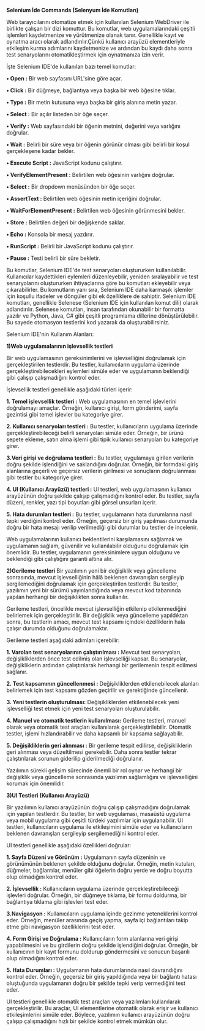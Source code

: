 **Selenium İde Commands (Selenyum İde Komutları)**

Web tarayıcılarını otomatize etmek için kullanılan Selenium WebDriver ile birlikte çalışan bir dizi komuttur. 
Bu komutlar, web uygulamalarındaki çeşitli işlemleri kaydetmenize ve yürütmenize olanak tanır. 
Genellikle kayıt ve oynatma aracı olarak adlandırılır.Çünkü kullanıcı arayüzü elementleriyle etkileşim kurma adımlarını kaydetmenize ve ardından bu kaydı daha sonra test
senaryolarını otomatikleştirmek için oynatmanıza izin verir.

İşte Selenium IDE'de kullanılan bazı temel komutlar:

**•	Open :** Bir web sayfasını URL'sine göre açar.

**•	Click :** Bir düğmeye, bağlantıya veya başka bir web öğesine tıklar.

**•	Type :** Bir metin kutusuna veya başka bir giriş alanına metin yazar.

**•	Select :** Bir açılır listeden bir öğe seçer.

**•	Verify :** Web sayfasındaki bir öğenin metnini, değerini veya varlığını doğrular.

**•	Wait :** Belirli bir süre veya bir öğenin görünür olması gibi belirli bir koşul gerçekleşene kadar bekler.

**•	Execute Script :** JavaScript kodunu çalıştırır.

**•	VerifyElementPresent :** Belirtilen web öğesinin varlığını doğrular.

**•	Select :** Bir dropdown menüsünden bir öğe seçer.

**•	AssertText :** Belirtilen web öğesinin metin içeriğini doğrular.

**•	WaitForElementPresent :** Belirtilen web öğesinin görünmesini bekler.

**•	Store :** Belirtilen değeri bir değişkende saklar.

**•	Echo :** Konsola bir mesaj yazdırır.

**•	RunScript :** Belirli bir JavaScript kodunu çalıştırır.

**•	Pause :** Testi belirli bir süre bekletir.

Bu komutlar, Selenium IDE'de test senaryoları oluştururken kullanılabilir. Kullanıcılar kaydettikleri eylemleri düzenleyebilir, yeniden sıralayabilir ve test senaryolarını
oluştururken ihtiyaçlarına göre bu komutları ekleyebilir veya çıkarabilirler.
Bu komutların yanı sıra, Selenium IDE daha karmaşık işlemler için koşullu ifadeler ve döngüler gibi ek özelliklere de sahiptir.
Selenium IDE komutları, genellikle Selenese (Selenium IDE için kullanılan komut dili) olarak adlandırılır. 
Selenese komutları, insan tarafından okunabilir bir formatta yazılır ve Python, Java, C# gibi çeşitli programlama dillerine dönüştürülebilir. 
Bu sayede otomasyon testlerini kod yazarak da oluşturabilirsiniz.

Selenium IDE'nin Kullanım Alanları:

**1)Web uygulamalarının işlevsellik testleri**

 Bir web uygulamasının gereksinimlerini ve işlevselliğini doğrulamak için gerçekleştirilen testlerdir. Bu testler, kullanıcıların uygulama üzerinde gerçekleştirebilecekleri eylemleri simüle eder ve uygulamanın beklendiği gibi çalışıp çalışmadığını kontrol eder.

İşlevsellik testleri genellikle aşağıdaki türleri içerir:

**1. Temel işlevsellik testleri :** Web uygulamasının en temel işlevlerini doğrulamayı amaçlar. Örneğin, kullanıcı girişi, form gönderimi, sayfa gezintisi gibi temel işlevler bu kategoriye girer.

**2. Kullanıcı senaryoları testleri :** Bu testler, kullanıcıların uygulama üzerinde gerçekleştirebileceği belirli senaryoları simüle eder.
   Örneğin, bir ürünü sepete ekleme, satın alma işlemi gibi tipik kullanıcı senaryoları bu kategoriye girer.

**3.Veri girişi ve doğrulama testleri :** Bu testler, uygulamaya girilen verilerin doğru şekilde işlendiğini ve saklandığını doğrular. 
  Örneğin, bir formdaki giriş alanlarına geçerli ve geçersiz verilerin girilmesi ve sonuçların doğrulanması gibi testler bu kategoriye girer.

**4. UI (Kullanıcı Arayüzü) testleri :** UI testleri, web uygulamasının kullanıcı arayüzünün doğru şekilde çalışıp çalışmadığını kontrol eder. Bu testler, sayfa düzeni, renkler, yazı tipi boyutları gibi görsel unsurları içerir.

**5. Hata durumları testleri :** Bu testler, uygulamanın hata durumlarına nasıl tepki verdiğini kontrol eder. Örneğin, geçersiz bir giriş yapılması durumunda doğru bir hata mesajı verilip verilmediği gibi durumlar bu testler de incelenir.

Web uygulamalarının kullanıcı beklentilerini karşılamasını sağlamak ve uygulamanın sağlam, güvenilir ve kullanılabilir olduğunu doğrulamak için önemlidir. 
Bu testler, uygulamanın gereksinimlere uygun olduğunu ve beklendiği gibi çalıştığını garanti altına alır.

**2)Gerileme testleri**
Bir yazılımın yeni bir değişiklik veya güncelleme sonrasında, mevcut işlevselliğinin hâlâ beklenen davranışları sergileyip sergilemediğini doğrulamak için gerçekleştirilen testlerdir. 
Bu testler, yazılımın yeni bir sürümü yayınlandığında veya mevcut kod tabanında yapılan herhangi bir değişiklikten sonra kullanılır.

Gerileme testleri, öncelikle mevcut işlevselliğin etkilenip etkilenmediğini belirlemek için gerçekleştirilir. Bir değişiklik veya güncelleme yapıldıktan sonra, bu testlerin amacı, mevcut test kapsamı içindeki özelliklerin hala çalışır durumda olduğunu doğrulamaktır.

Gerileme testleri aşağıdaki adımları içerebilir:

**1. Varolan test senaryolarının çalıştırılması :** Mevcut test senaryoları, değişikliklerden önce test edilmiş olan işlevselliği kapsar. Bu senaryolar, değişikliklerin ardından çalıştırılarak herhangi bir gerilemenin tespit edilmesi sağlanır.

**2. Test kapsamının güncellenmesi :** Değişikliklerden etkilenebilecek alanları belirlemek için test kapsamı gözden geçirilir ve gerektiğinde güncellenir.

**3. Yeni testlerin oluşturulması:** Değişikliklerden etkilenebilecek yeni işlevselliği test etmek için yeni test senaryoları oluşturulabilir.

**4. Manuel ve otomatik testlerin kullanılması:** Gerileme testleri, manuel olarak veya otomatik test araçları kullanılarak gerçekleştirilebilir. Otomatik testler, işlemi hızlandırabilir ve daha kapsamlı bir kapsama sağlayabilir.

**5. Değişikliklerin geri alınması :** Bir gerileme tespit edilirse, değişikliklerin geri alınması veya düzeltilmesi gerekebilir. Daha sonra testler tekrar çalıştırılarak sorunun giderilip giderilmediği doğrulanır.

Yazılımın sürekli gelişim sürecinde önemli bir rol oynar ve herhangi bir değişiklik veya güncelleme sonrasında yazılımın sağlamlığını ve işlevselliğini korumak için önemlidir.

**3)UI Testleri (Kullanıcı Arayüzü)**

Bir yazılımın kullanıcı arayüzünün doğru çalışıp çalışmadığını doğrulamak için yapılan testlerdir. Bu testler, bir web uygulaması, masaüstü uygulama veya mobil uygulama gibi çeşitli türdeki yazılımlar için uygulanabilir. UI testleri, kullanıcıların uygulama ile etkileşimini simüle eder ve kullanıcıların beklenen davranışları sergileyip sergilemediğini kontrol eder.

UI testleri genellikle aşağıdaki özellikleri doğrular:

**1. Sayfa Düzeni ve Görünüm :** Uygulamanın sayfa düzeninin ve görünümünün beklenen şekilde olduğunu doğrular.
     Örneğin, metin kutuları, düğmeler, bağlantılar, menüler gibi öğelerin doğru yerde ve doğru boyutta olup olmadığını kontrol eder.

**2. İşlevsellik :** Kullanıcıların uygulama üzerinde gerçekleştirebileceği işlevleri doğrular. 
     Örneğin, bir düğmeye tıklama, bir formu doldurma, bir bağlantıya tıklama gibi işlevleri test eder.

**3.Navigasyon :** Kullanıcıların uygulama içinde gezinme yeteneklerini kontrol eder. 
   Örneğin, menüler arasında geçiş yapma, sayfa içi bağlantıları takip etme gibi navigasyon özelliklerini test eder.

**4. Form Girişi ve Doğrulama :**  Kullanıcıların form alanlarına veri girişi yapabilmesini ve bu girdilerin doğru şekilde işlendiğini doğrular. 
     Örneğin, bir kullanıcının bir kayıt formunu doldurup göndermesini ve sonucun başarılı olup olmadığını kontrol eder.

**5. Hata Durumları :** Uygulamanın hata durumlarında nasıl davrandığını kontrol eder. Örneğin, geçersiz bir giriş yapıldığında veya bir bağlantı hatası oluştuğunda uygulamanın doğru bir şekilde tepki verip vermediğini test eder.

UI testleri genellikle otomatik test araçları veya yazılımları kullanılarak gerçekleştirilir. 
Bu araçlar, UI elementlerine otomatik olarak erişir ve kullanıcı etkileşimlerini simüle eder. Böylece, yazılımın kullanıcı arayüzünün doğru çalışıp çalışmadığını hızlı bir şekilde kontrol etmek mümkün olur.
